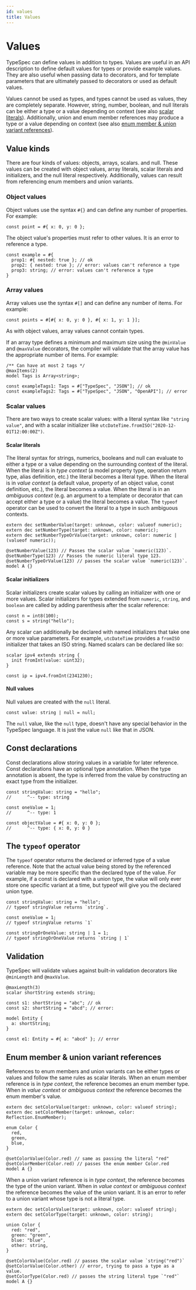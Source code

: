```yaml
---
id: values
title: Values
---
```


# Values

TypeSpec can define values in addition to types. Values are useful in an API description to define default values for types or provide example values. They are also useful when passing data to decorators, and for template parameters that are ultimately passed to decorators or used as default values.

Values cannot be used as types, and types cannot be used as values, they are completely separate. However, string, number, boolean, and null literals can be either a type or a value depending on context (see also [scalar literals](#scalar-literals)). Additionally, union and enum member references may produce a type or a value depending on context (see also [enum member &amp; union variant references](#enum-member--union-variant-references)).

## Value kinds

There are four kinds of values: objects, arrays, scalars. and null. These values can be created with object values, array literals, scalar literals and initializers, and the null literal respectively. Additionally, values can result from referencing enum members and union variants.

### Object values

Object values use the syntax `#{}` and can define any number of properties. For example:

```typespec
const point = #{ x: 0, y: 0 };
```

The object value's properties must refer to other values. It is an error to reference a type.

```typespec
const example = #{
  prop1: #{ nested: true }; // ok
  prop2: { nested: true }; // error: values can't reference a type
  prop3: string; // error: values can't reference a type
}
```

### Array values

Array values use the syntax `#[]` and can define any number of items. For example:

```typespec
const points = #[#{ x: 0, y: 0 }, #{ x: 1, y: 1 }];
```

As with object values, array values cannot contain types.

If an array type defines a minimum and maximum size using the `@minValue` and `@maxValue` decorators, the compiler will validate that the array value has the appropriate number of items. For example:

```typespec
/** Can have at most 2 tags */
@maxItems(2)
model Tags is Array<string>;

const exampleTags1: Tags = #["TypeSpec", "JSON"]; // ok
const exampleTags2: Tags = #["TypeSpec", "JSON", "OpenAPI"]; // error
```

### Scalar values

There are two ways to create scalar values: with a literal syntax like `"string value"`, and with a scalar initializer like `utcDateTime.fromISO("2020-12-01T12:00:00Z")`.

#### Scalar literals

The literal syntax for strings, numerics, booleans and null can evaluate to either a type or a value depending on the surrounding context of the literal. When the literal is in _type context_ (a model property type, operation return type, alias definition, etc.) the literal becomes a literal type. When the literal is in _value context_ (a default value, property of an object value, const definition, etc.), the literal becomes a value. When the literal is in an _ambiguous context_ (e.g. an argument to a template or decorator that can accept either a type or a value) the literal becomes a value. The `typeof` operator can be used to convert the literal to a type in such ambiguous contexts.

```typespec
extern dec setNumberValue(target: unknown, color: valueof numeric);
extern dec setNumberType(target: unknown, color: numeric);
extern dec setNumberTypeOrValue(target: unknown, color: numeric | (valueof numeric));

@setNumberValue(123) // Passes the scalar value `numeric(123)`.
@setNumberType(123) // Passes the numeric literal type 123.
@setNumberTypeOrValue(123) // passes the scalar value `numeric(123)`.
model A {}
```

#### Scalar initializers

Scalar initializers create scalar values by calling an initializer with one or more values. Scalar initializers for types extended from `numeric`, `string`, and `boolean` are called by adding parenthesis after the scalar reference:

```typespec
const n = int8(100);
const s = string("hello");
```

Any scalar can additionally be declared with named initializers that take one or more value parameters. For example, `utcDateTime` provides a `fromISO` initializer that takes an ISO string. Named scalars can be declared like so:

```typespec
scalar ipv4 extends string {
  init fromInt(value: uint32);
}

const ip = ipv4.fromInt(2341230);
```

#### Null values

Null values are created with the `null` literal.

```typespec
const value: string | null = null;
```

The `null` value, like the `null` type, doesn't have any special behavior in the TypeSpec language. It is just the value `null` like that in JSON.

## Const declarations

Const declarations allow storing values in a variable for later reference. Const declarations have an optional type annotation. When the type annotation is absent, the type is inferred from the value by constructing an exact type from the initializer.

```typespec
const stringValue: string = "hello";
//      ^-- type: string

const oneValue = 1;
//      ^-- type: 1

const objectValue = #{ x: 0, y: 0 };
//      ^-- type: { x: 0, y: 0 }
```

## The `typeof` operator

The `typeof` operator returns the declared or inferred type of a value reference. Note that the actual value being stored by the referenced variable may be more specific than the declared type of the value. For example, if a const is declared with a union type, the value will only ever store one specific variant at a time, but typeof will give you the declared union type.

```typespec
const stringValue: string = "hello";
// typeof stringValue returns `string`.

const oneValue = 1;
// typeof stringValue returns `1`

const stringOrOneValue: string | 1 = 1;
// typeof stringOrOneValue returns `string | 1`
```

## Validation

TypeSpec will validate values against built-in validation decorators like `@minLength` and `@maxValue`.

```typespec
@maxLength(3)
scalar shortString extends string;

const s1: shortString = "abc"; // ok
const s2: shortString = "abcd"; // error:

model Entity {
  a: shortString;
}

const e1: Entity = #{ a: "abcd" }; // error
```

## Enum member &amp; union variant references

References to enum members and union variants can be either types or values and follow the same rules as scalar literals. When an enum member reference is in _type context_, the reference becomes an enum member type. When in _value context_ or _ambiguous context_ the reference becomes the enum member's value.

```typespec
extern dec setColorValue(target: unknown, color: valueof string);
extern dec setColorMember(target: unknown, color: Reflection.EnumMember);

enum Color {
  red,
  green,
  blue,
}

@setColorValue(Color.red) // same as passing the literal "red"
@setColorMember(Color.red) // passes the enum member Color.red
model A {}
```

When a union variant reference is in _type context_, the reference becomes the type of the union variant. When in _value context_ or _ambiguous context_ the reference becomes the value of the union variant. It is an error to refer to a union variant whose type is not a literal type.

```typespec
extern dec setColorValue(target: unknown, color: valueof string);
extern dec setColorType(target: unknown, color: string);

union Color {
  red: "red",
  green: "green",
  blue: "blue",
  other: string,
}

@setColorValue(Color.red) // passes the scalar value `string("red")`
@setColorValue(Color.other) // error, trying to pass a type as a value.
@setColorType(Color.red) // passes the string literal type `"red"`
model A {}
```
